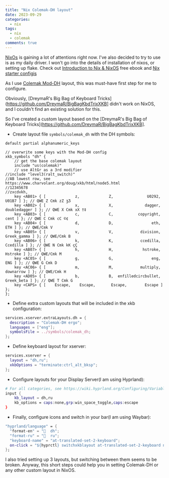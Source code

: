 ```yaml
---
title: "Nix Colemak-DH layout"
date: 2023-09-29
categories:
  - nix
tags:
  - nix
  - colemak
comments: true
---
```


[NixOs](https://nixos.org/) is gaining a lot of attentions right now.
I've also decided to try to use is as my daily driver. I won't go into
the details of installation of nixos, or setting up flake. Check out
[Introduction to Nix & NixOS](https://nixos-and-flakes.thiscute.world/introduction/)
free ebook and [Nix starter configis](https://github.com/Misterio77/nix-starter-configs)

As I use [Colemak Mod-DH](https://colemakmods.github.io/mod-dh/) layout, this
was must-have first step for me to configure.

Obviously, [DreymaR's Big Bag of Keyboard
Tricks](https://github.com/DreymaR/BigBagKbdTrixXKB] didn't work on NixOS, and
I couldn't find an existing solution for this.

So I've created a custom layout based on the [DreymaR's Big Bag of Keyboard
Tricks](https://github.com/DreymaR/BigBagKbdTrixXKB].


* Create layout file `symbols/colemak_dh` with the DH symbols:

```text
default partial alphanumeric_keys

// overwrite some keys with the Mod-DH config
xkb_symbols "dh" {
	// get the base colemak layout
	include "us(colemak)"
	// use AltGr as a 3rd modifier
//include "level3(ralt_switch)"
//AB lowest row, see https://www.charvolant.org/doug/xkb/html/node5.html
//12345678
//zxcdvkh,
    key <AB01> { [             z,             Z,               U0292,               U01B7 ] }; // QWE Z Cmk zZ ʒƷ
    key <AB02> { [             x,             X,              dagger,        doubledagger ] }; // QWE X Cmk xX †‡
    key <AB03> { [             c,             C,           copyright,                cent ] }; // QWE C Cmk cC ©¢
    key <AB04> { [             d,             D,                 eth,                 ETH ] }; // QWE/Cmk V
    key <AB05> { [             v,             V,            division,         Greek_gamma ] }; // QWE/Cmk B
    key <AB06> { [             k,             K,            ccedilla,            Ccedilla ] }; // QWE N Cmk kK çÇ
    key <AB07> { [             h,             H,             hstroke,             Hstroke ] }; // QWE/Cmk M
    key <AC05> { [             g,             G,                 eng,                 ENG ] }; // QWE G Cmk D
    key <AC06> { [             m,             M,            multiply,           downarrow ] }; // QWE/Cmk H
    key <AD05> { [             b,             B,  enfilledcircbullet,          Greek_beta ] }; // QWE T Cmk G
    key <CAPS> { [    Escape,    Escape,       Escape,        Escape ] };
};
```

* Define extra custom layouts that will be included in the xkb configuration:

```nix
services.xserver.extraLayouts.dh = {
  description = "Colemak-DH ergo";
  languages = ["eng"];
  symbolsFile = ../symbols/colemak_dh;
};
```

* Define keyboard layout for xserver:

```nix
services.xserver = {
  layout = "dh,ru";
  xkbOptions = "terminate:ctrl_alt_bksp";
};
```

*  Configure layouts for your Display Server(I am using Hyprland):

```nix
# For all categories, see https://wiki.hyprland.org/Configuring/Variables/
input {
    kb_layout = dh,ru
    kb_options = caps:none,grp:win_space_toggle,caps:escape
}
```

* Finally, configure icons and switch in your bar(I am using Waybar):

```nix
"hyprland/language" = {
  "format-en" = "  dh";
  "format-ru" = "  ru";
  "keyboard-name" = "at-translated-set-2-keyboard";
  on-click = "${hyprctl} switchxkblayout at-translated-set-2-keyboard next";
};
```

I also tried setting up 3 layouts, but switching between them seems to be broken.
Anyway, this short steps could help you in setting Colemak-DH or any other custom
layout in NixOS.

